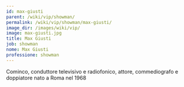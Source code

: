 ```yaml
---
id: max-giusti
parent: /wiki/vip/showman/
permalink: /wiki/vip/showman/max-giusti/
image_dir: /images/wiki/vip/
image: max-giusti.jpg
title: Max Giusti
job: showman
nome: Max Giusti
professione: showman
---
```

Cominco, conduttore televisivo e radiofonico, attore, commediografo e doppiatore nato a Roma nel 1968